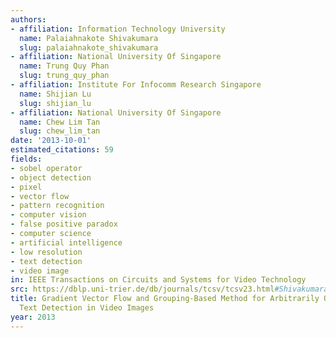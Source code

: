```yaml
---
authors:
- affiliation: Information Technology University
  name: Palaiahnakote Shivakumara
  slug: palaiahnakote_shivakumara
- affiliation: National University Of Singapore
  name: Trung Quy Phan
  slug: trung_quy_phan
- affiliation: Institute For Infocomm Research Singapore
  name: Shijian Lu
  slug: shijian_lu
- affiliation: National University Of Singapore
  name: Chew Lim Tan
  slug: chew_lim_tan
date: '2013-10-01'
estimated_citations: 59
fields:
- sobel operator
- object detection
- pixel
- vector flow
- pattern recognition
- computer vision
- false positive paradox
- computer science
- artificial intelligence
- low resolution
- text detection
- video image
in: IEEE Transactions on Circuits and Systems for Video Technology
src: https://dblp.uni-trier.de/db/journals/tcsv/tcsv23.html#ShivakumaraPLT13
title: Gradient Vector Flow and Grouping-Based Method for Arbitrarily Oriented Scene
  Text Detection in Video Images
year: 2013
---
```

